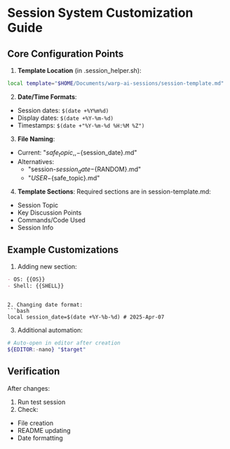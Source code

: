 # Session System Customization Guide

## Core Configuration Points

1. **Template Location** (in .session_helper.sh):
```bash
local template="$HOME/Documents/warp-ai-sessions/session-template.md"
```

2. **Date/Time Formats**:
- Session dates: `$(date +%Y%m%d)`
- Display dates: `$(date +%Y-%m-%d)`
- Timestamps: `$(date +"%Y-%m-%d %H:%M %Z")`

3. **File Naming**:
- Current: "${safe_topic,,}-${session_date}.md"
- Alternatives:
  - "session-${session_date}-${RANDOM}.md"
  - "${USER}-${safe_topic}.md"

4. **Template Sections**:
Required sections are in session-template.md:
- Session Topic
- Key Discussion Points  
- Commands/Code Used
- Session Info

## Example Customizations

1. Adding new section:
```markdown
- OS: {{OS}}
- Shell: {{SHELL}}
```
```

2. Changing date format:
```bash
local session_date=$(date +%Y-%b-%d) # 2025-Apr-07
```

3. Additional automation:
```bash
# Auto-open in editor after creation
${EDITOR:-nano} "$target"
```

## Verification
After changes:
1. Run test session
2. Check:
- File creation
- README updating
- Date formatting

